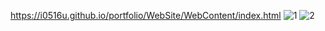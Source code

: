 https://i0516u.github.io/portfolio/WebSite/WebContent/index.html
![1](https://user-images.githubusercontent.com/85083767/135364595-00bcd07c-f303-4417-b97d-5104d05e4210.JPG)
![2](https://user-images.githubusercontent.com/85083767/135364635-dbfdd3a3-cc41-4cf8-a343-8f44d3ee28b0.JPG)
